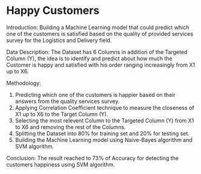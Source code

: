 # Happy Customers

Introduction: 
Building a Machine Learning model that could predict which one of the customers is satisfied based on the quality of provided services survey for the Logistics and Delivery field.

Data Description:
The Dataset has 6 Columns in addition of the Targeted Column (Y), the idea is to identify and predict about how much the Customer is happy and satisfied with his order ranging increasingly from X1 up to X6.

Methodology:
1. Predicting which one of the customers is happier based on their answers from the quality services survey.
2. Applying Correlation Coefficient technique to measure the closeness of X1 up to X6 to the Target Column (Y).
3. Selecting the most relevent Column to the Targeted Column (Y) from X1 to X6 and removing the rest of the Columns.
4. Splitting the Dataset into 80% for training set and 20% for testing set.
5. Building the Machine Learning model using Naive-Bayes algorithm and SVM algorithm.

Conclusion: 
The result reached to 73% of Accuracy for detecting the customers happiness using SVM algorithm.
